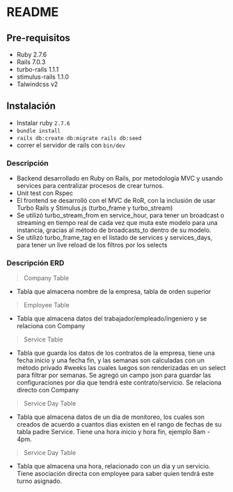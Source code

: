 # README
## Pre-requisitos

- Ruby 2.7.6
- Rails 7.0.3
- turbo-rails 1.1.1
- stimulus-rails 1.1.0
- Talwindcss v2

## Instalación
- Instalar ruby `2.7.6`
- `bundle install`
- `rails db:create db:migrate rails db:seed`
- correr el servidor de rails con `bin/dev`

### Descripción
* Backend desarrollado en Ruby on Rails, por metodología MVC y usando services para centralizar procesos de crear turnos.
* Unit test con Rspec
* El frontend se desarrolló con el MVC de RoR, con la inclusión de usar Turbo Rails y Stimulus.js (turbo_frame y turbo_stream)
* Se utilizó turbo_stream_from en service_hour, para tener un broadcast o streaming en tiempo real de cada vez que muta este modelo para una instancia, gracias al método de broadcasts_to dentro de su modelo.
* Se utilizó turbo_frame_tag en el listado de services y services_days, para tener un live reload de los filtros por los selects

### Descripción ERD
> Company Table
* Tabla que almacena nombre de la empresa, tabla de orden superior

> Employee Table
* Tabla que almacena datos del trabajador/empleado/ingeniero y se relaciona con Company

> Service Table
* Tabla que guarda los datos de los contratos de la empresa, tiene una fecha inicio y una fecha fin, y las semanas son calculadas con un método privado #weeks las cuales luegos son renderizadas en un select para filtrar por semanas. Se agregó un campo json para guardar las configuraciones por dia que tendrá este contrato/servicio. Se relaciona directo con Company

> Service Day Table
* Tabla que almacena datos de un dia de monitoreo, los cuales son creados de acuerdo a cuantos dias existen en el rango de fechas de su tabla padre Service. Tiene una hora inicio y hora fin, ejemplo 8am - 4pm.

> Service Day Table
* Tabla que almacena una hora, relacionado con un dia y un servicio. Tiene asociación directa con employee para saber quien tendrá este turno asignado.
